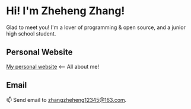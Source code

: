 # Hi! I'm Zheheng Zhang!

Glad to meet you!
I'm a lover of programming & open source, and a junior high school student.

## Personal Website

[My personal website](https://zzhme.netlify.app) <-- All about me!

## Email

📫 Send email to zhangzheheng12345@163.com.
